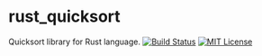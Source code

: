 # rust_quicksort

Quicksort library for Rust language. [![Build Status](https://travis-ci.org/JunSuzukiJapan/rust_quicksort.svg?branch=master)](https://travis-ci.org/JunSuzukiJapan/rust_quicksort)
[![MIT License](http://img.shields.io/badge/license-MIT-blue.svg?style=flat)](License)
